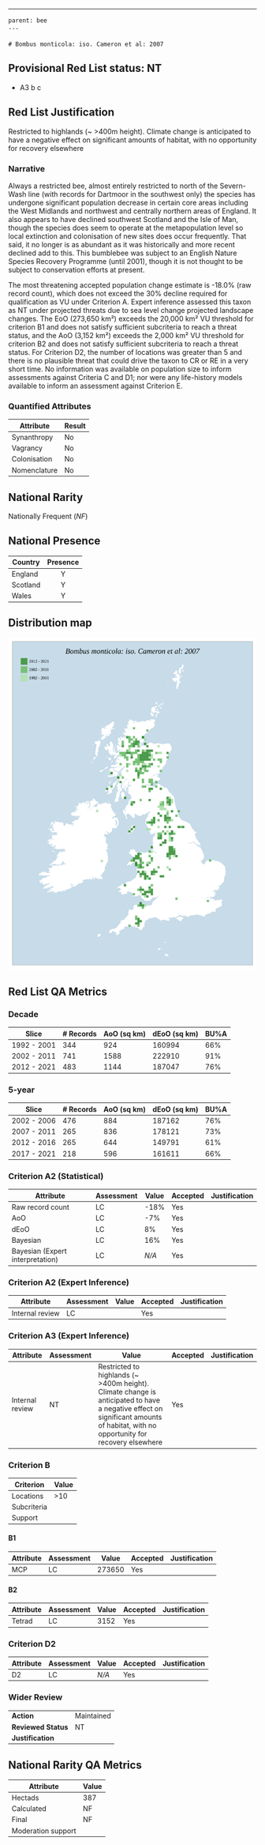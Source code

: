 ---
    parent: bee
    ---

    # Bombus monticola: iso. Cameron et al: 2007

## Provisional Red List status: NT
- A3 b
c

## Red List Justification
Restricted to highlands (~ >400m height). Climate change is anticipated to have a negative effect on significant amounts of habitat, with no opportunity for recovery elsewhere
### Narrative
Always a restricted bee, almost entirely restricted to north of the Severn-Wash line (with records for Dartmoor in the southwest only) the species has undergone significant population decrease in certain core areas including the West Midlands and northwest and centrally northern areas of England. It also appears to have declined southwest Scotland and the Isle of Man, though the species does seem to operate at the metapopulation level so local extinction and colonisation of new sites does occur frequently. That said, it no longer is as abundant as it was historically and more recent declined add to this. This bumblebee was subject to an English Nature Species Recovery Programme (until 2001), though it is not thought to be subject to conservation efforts at present.

The most threatening accepted population change estimate is -18.0% (raw record count), which does not exceed the 30% decline required for qualification as VU under Criterion A. Expert inference assessed this taxon as NT under projected threats due to sea level change projected landscape changes. The EoO (273,650 km²) exceeds the 20,000 km² VU threshold for criterion B1 and does not satisfy sufficient subcriteria to reach a threat status, and the AoO (3,152 km²) exceeds the 2,000 km² VU threshold for criterion B2 and does not satisfy sufficient subcriteria to reach a threat status. For Criterion D2, the number of locations was greater than 5 and there is no plausible threat that could drive the taxon to CR or RE in a very short time. No information was available on population size to inform assessments against Criteria C and D1; nor were any life-history models available to inform an assessment against Criterion E.
### Quantified Attributes
|Attribute|Result|
|---|---|
|Synanthropy|No|
|Vagrancy|No|
|Colonisation|No|
|Nomenclature|No|


## National Rarity
Nationally Frequent (*NF*)

## National Presence
|Country|Presence
|---|:-:|
|England|Y|
|Scotland|Y|
|Wales|Y|


## Distribution map
![](../map/542.svg)

## Red List QA Metrics
### Decade
| Slice | # Records | AoO (sq km) | dEoO (sq km) |BU%A |
|---|---|---|---|---|
|1992 - 2001|344|924|160994|66%|
|2002 - 2011|741|1588|222910|91%|
|2012 - 2021|483|1144|187047|76%|
### 5-year
| Slice | # Records | AoO (sq km) | dEoO (sq km) |BU%A |
|---|---|---|---|---|
|2002 - 2006|476|884|187162|76%|
|2007 - 2011|265|836|178121|73%|
|2012 - 2016|265|644|149791|61%|
|2017 - 2021|218|596|161611|66%|
### Criterion A2 (Statistical)
|Attribute|Assessment|Value|Accepted|Justification
|---|---|---|---|---|
|Raw record count|LC|-18%|Yes||
|AoO|LC|-7%|Yes||
|dEoO|LC|8%|Yes||
|Bayesian|LC|16%|Yes||
|Bayesian (Expert interpretation)|LC|*N/A*|Yes||
### Criterion A2 (Expert Inference)
|Attribute|Assessment|Value|Accepted|Justification
|---|---|---|---|---|
|Internal review|LC||Yes||
### Criterion A3 (Expert Inference)
|Attribute|Assessment|Value|Accepted|Justification
|---|---|---|---|---|
|Internal review|NT|Restricted to highlands (~ >400m height). Climate change is anticipated to have a negative effect on significant amounts of habitat, with no opportunity for recovery elsewhere|Yes||
### Criterion B
|Criterion| Value|
|---|---|
|Locations|>10|
|Subcriteria||
|Support||
#### B1
|Attribute|Assessment|Value|Accepted|Justification
|---|---|---|---|---|
|MCP|LC|273650|Yes||
#### B2
|Attribute|Assessment|Value|Accepted|Justification
|---|---|---|---|---|
|Tetrad|LC|3152|Yes||
### Criterion D2
|Attribute|Assessment|Value|Accepted|Justification
|---|---|---|---|---|
|D2|LC|*N/A*|Yes||
### Wider Review
|  |  |
|---|---|
|**Action**|Maintained|
|**Reviewed Status**|NT|
|**Justification**||


## National Rarity QA Metrics
|Attribute|Value|
|---|---|
|Hectads|387|
|Calculated|NF|
|Final|NF|
|Moderation support||


